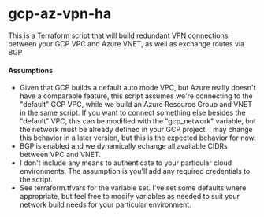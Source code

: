 # gcp-az-vpn-ha
This is a Terraform script that will build redundant VPN connections between your GCP VPC and Azure VNET, as well as exchange routes via BGP

#### Assumptions
- Given that GCP builds a default auto mode VPC, but Azure really doesn't have a comparable feature, this script assumes we're connecting to the "default" GCP VPC, while we build an Azure Resource Group and VNET in the same script. If you want to connect something else besides the "default" VPC, this can be modified with the "gcp_network" variable, but the network must be already defined in your GCP project. I may change this behavior in a later version, but this is the expected behavior for now.
- BGP is enabled and we dynamically echange all available CIDRs between VPC and VNET.
- I don't include any means to authenticate to your particular cloud environments. The assumption is you'll add any required credentials to the script.
- See terraform.tfvars for the variable set. I've set some defaults where appropriate, but feel free to modify variables as needed to suit your network build needs for your particular environment.
